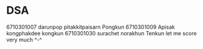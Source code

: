 # DSA
6710301007 darunpop pitakkitpaisarn Pongkun
6710301009 Apisak kongphakdee kongkun
6710301030 surachet norakhun Tenkun
let me score very much ^-^
